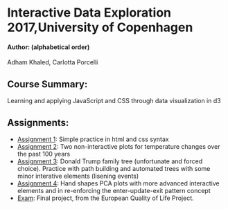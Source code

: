 # Interactive Data Exploration 2017,University of Copenhagen
#### Author: (alphabetical order)
Adham Khaled, Carlotta Porcelli

## Course Summary:
Learning and applying JavaScript and CSS through data visualization in d3

## Assignments:

- [Assignment 1](./docs/assignment1): Simple practice in html and css syntax
- [Assignment 2](./docs/assignment2_page.html	): Two non-interactive plots for temperature changes over the past 100 years
- [Assignment 3](./docs/assignment3_page.html): Donald Trump family tree (unfortunate and forced choice). Practice with path building and automated trees with some minor interative elements (lisening events)
- [Assignment 4](./docs/assignment4_page.html): Hand shapes PCA plots with more advanced interactive elements and in re-enforcing the enter-update-exit pattern concept
- [Exam](./docs/qolv2.html): Final project, from the European Quality of Life Project.




